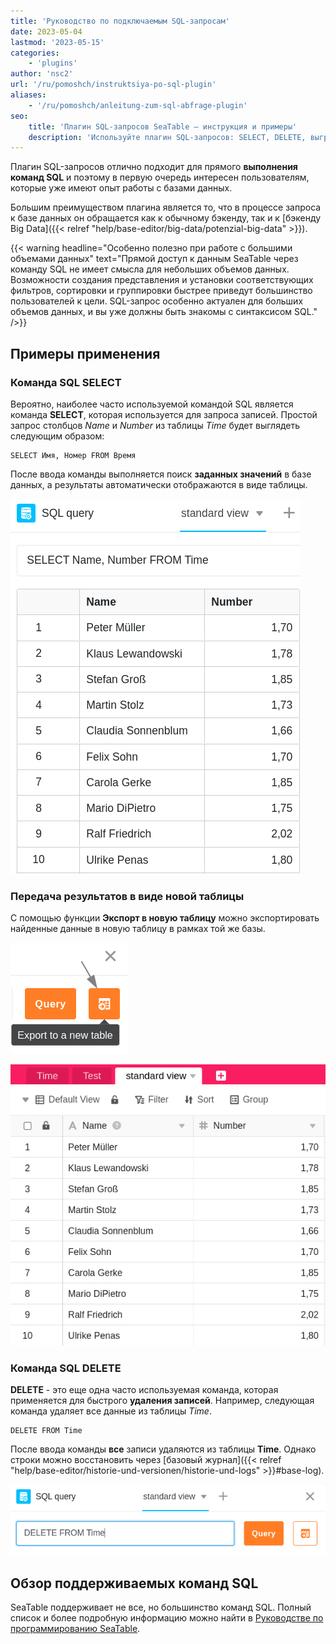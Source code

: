 ```yaml
---
title: 'Руководство по подключаемым SQL-запросам'
date: 2023-05-04
lastmod: '2023-05-15'
categories:
    - 'plugins'
author: 'nsc2'
url: '/ru/pomoshch/instruktsiya-po-sql-plugin'
aliases:
    - '/ru/pomoshch/anleitung-zum-sql-abfrage-plugin'
seo:
    title: 'Плагин SQL-запросов SeaTable – инструкция и примеры'
    description: 'Используйте плагин SQL-запросов: SELECT, DELETE, выгрузка в таблицы, полный обзор для работы с большими массивами данных.'
---
```


Плагин SQL-запросов отлично подходит для прямого **выполнения команд SQL** и поэтому в первую очередь интересен пользователям, которые уже имеют опыт работы с базами данных.

Большим преимуществом плагина является то, что в процессе запроса к базе данных он обращается как к обычному бэкенду, так и к [бэкенду Big Data]({{< relref "help/base-editor/big-data/potenzial-big-data" >}}).

{{< warning  headline="Особенно полезно при работе с большими объемами данных"  text="Прямой доступ к данным SeaTable через команду SQL не имеет смысла для небольших объемов данных. Возможности создания представления и установки соответствующих фильтров, сортировки и группировки быстрее приведут большинство пользователей к цели. SQL-запрос особенно актуален для больших объемов данных, и вы уже должны быть знакомы с синтаксисом SQL." />}}

## Примеры применения

### Команда SQL SELECT

Вероятно, наиболее часто используемой командой SQL является команда **SELECT**, которая используется для запроса записей. Простой запрос столбцов _Name_ и _Number_ из таблицы _Time_ будет выглядеть следующим образом:

```
SELECT Имя, Номер FROM Время
```

После ввода команды выполняется поиск **заданных значений** в базе данных, а результаты автоматически отображаются в виде таблицы.

![Результаты запроса данных с помощью команды SQL SELECT](images/results-data-sql-query.png)

### Передача результатов в виде новой таблицы

С помощью функции **Экспорт в новую таблицу** можно экспортировать найденные данные в новую таблицу в рамках той же базы.

![Экспорт значений, найденных с помощью запроса данных SQL, в новую таблицу](images/export-data-sql-query-to-a-new-table.png)

![Вновь созданная таблица с данными, найденными ранее с помощью SQL-команды с плагином](images/new-table-with-sql-data.png)

### Команда SQL DELETE

**DELETE** - это еще одна часто используемая команда, которая применяется для быстрого **удаления записей**. Например, следующая команда удаляет все данные из таблицы _Time_.

```
DELETE FROM Time
```

После ввода команды **все** записи удаляются из таблицы **Time**. Однако строки можно восстановить через [базовый журнал]({{< relref "help/base-editor/historie-und-versionen/historie-und-logs" >}}#base-log).

![Ввод SQL-команды DELETE для удаления данных таблицы](images/query-delete-from-table.png)

## Обзор поддерживаемых команд SQL

SeaTable поддерживает не все, но большинство команд SQL. Полный список и более подробную информацию можно найти в [Руководстве по программированию SeaTable](https://developer.seatable.com/scripts/).
